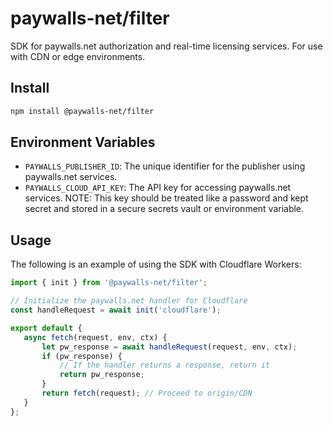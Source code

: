 # paywalls-net/filter

SDK for paywalls.net authorization and real-time licensing services. For use with CDN or edge environments.

## Install

```bash
npm install @paywalls-net/filter
```

## Environment Variables
- `PAYWALLS_PUBLISHER_ID`: The unique identifier for the publisher using paywalls.net services.
- `PAYWALLS_CLOUD_API_KEY`: The API key for accessing paywalls.net services. NOTE: This key should be treated like a password and kept secret and stored in a secure secrets vault or environment variable.

## Usage
The following is an example of using the SDK with Cloudflare Workers:

```javascript
import { init } from '@paywalls-net/filter';

// Initialize the paywalls.net handler for Cloudflare
const handleRequest = await init('cloudflare');

export default {
   async fetch(request, env, ctx) {
       let pw_response = await handleRequest(request, env, ctx);
       if (pw_response) {
           // If the handler returns a response, return it
           return pw_response;
       }
       return fetch(request); // Proceed to origin/CDN
   }
};
```

